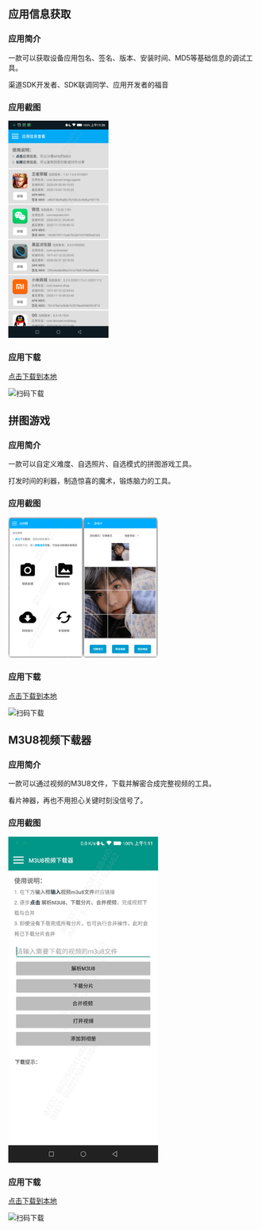 ## 应用信息获取

### 应用简介
    
一款可以获取设备应用包名、签名、版本、安装时间、MD5等基础信息的调试工具。

渠道SDK开发者、SDK联调同学、应用开发者的福音

### 应用截图

<img src="./getapkinfo.png" width="40%" />

### 应用下载

[点击下载到本地](https://cdn.bihe0832.com/app/release/ZAPK_official.apk)

![扫码下载](https://api.qrserver.com/v1/create-qr-code/?size=120x120&data=https://cdn.bihe0832.com/app/release/ZAPK_official.apk)
 
## 拼图游戏

### 应用简介
    
一款可以自定义难度、自选照片、自选模式的拼图游戏工具。

打发时间的利器，制造惊喜的魔术，锻炼脑力的工具。

### 应用截图

<img src="./puzzle.png" width="60%" />

### 应用下载

[点击下载到本地](https://cdn.bihe0832.com/app/release/ZPUZZLE_official.apk)

![扫码下载](https://api.qrserver.com/v1/create-qr-code/?size=120x120&data=https://cdn.bihe0832.com/app/release/ZPUZZLE_official.apk)

## M3U8视频下载器

### 应用简介
    
一款可以通过视频的M3U8文件，下载并解密合成完整视频的工具。

看片神器，再也不用担心关键时刻没信号了。

### 应用截图

<img src="./m3u8.png" width="60%" />

### 应用下载

[点击下载到本地](https://cdn.bihe0832.com/app/release/ZM3U8_official.apk)

![扫码下载](https://api.qrserver.com/v1/create-qr-code/?size=120x120&data=https://cdn.bihe0832.com/app/release/ZM3U8_official.apk)

    
            
